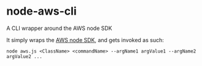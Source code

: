 node-aws-cli
============

A CLI wrapper around the AWS node SDK

It simply wraps the [AWS node SDK](http://docs.aws.amazon.com/AWSJavaScriptSDK/latest/index.html), and gets invoked as such:

```
node aws.js <ClassName> <commandName> --argName1 argValue1 --argName2 argValue2 ...
```
